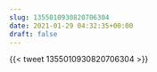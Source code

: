 ```yaml
---
slug: 1355010930820706304
date: 2021-01-29 04:32:35+00:00
draft: false
---
```


{{< tweet 1355010930820706304 >}}
